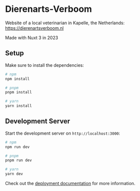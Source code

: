 # Dierenarts-Verboom

Website of a local veterinarian in Kapelle, the Netherlands: https://dierenartsverboom.nl

Made with Nuxt 3 in 2023

## Setup

Make sure to install the dependencies:

```bash
# npm
npm install

# pnpm
pnpm install

# yarn
yarn install
```

## Development Server

Start the development server on `http://localhost:3000`:

```bash
# npm
npm run dev

# pnpm
pnpm run dev

# yarn
yarn dev
```

Check out the [deployment documentation](https://nuxt.com/docs/getting-started/deployment) for more information.
